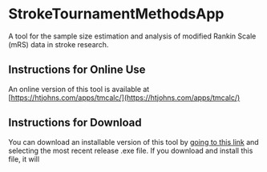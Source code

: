 # StrokeTournamentMethodsApp

A tool for the sample size estimation and analysis of modified Rankin Scale (mRS)
data in stroke research.


## Instructions for Online Use

An online version of this tool is available at [https://htjohns.com/apps/tmcalc/](https://htjohns.com/apps/tmcalc/)


## Instructions for Download 

You can download an installable version of this tool by [going to this link](/releases)
and selecting the most recent release .exe file. If you download and install this file, it will 
